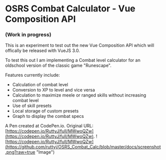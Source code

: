 # OSRS Combat Calculator - Vue Composition API 
### (Work in progress)

This is an experiment to test out the new Vue Composition API which will offically be released with VueJS 3.0. 

To test this out I am implementing a Combat level calculator for an oldschool version of the classic game "Runescape".

Features currently include:
- Calculation of combat level
- Conversion to XP to level and vice versa
- Calculation to maximize meele or ranged skills without increasing combat level
- Use of skill presets
- Local storage of custom presets
- Graph to display the combat specs

 A Pen created at CodePen.io. Original URL: [https://codepen.io/RuttyJ/full/MWwoQZw](https://codepen.io/RuttyJ/full/MWwoQZw).
![https://codepen.io/RuttyJ/full/MWwoQZw](https://github.com/ruttyj/OSRS_Combat_Calc/blob/master/docs/screenshot.png?raw=true "Image")

